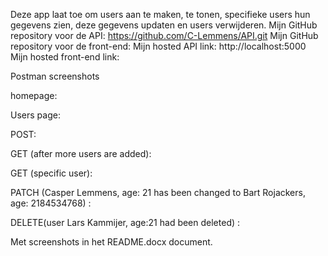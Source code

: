 Deze app laat toe om users aan te maken, te tonen, specifieke users hun gegevens zien, deze gegevens updaten en users verwijderen.
Mijn GitHub repository voor de API: https://github.com/C-Lemmens/API.git
Mijn GitHub repository voor de front-end:
Mijn hosted API link: http://localhost:5000	
Mijn hosted front-end link:


Postman screenshots

homepage:

Users page:

POST:

GET (after more users are added):

GET (specific user):

PATCH (Casper Lemmens, age: 21 has been changed to Bart Rojackers, age: 2184534768) :

DELETE(user Lars Kammijer, age:21 had been deleted) :

Met screenshots in het README.docx document.
